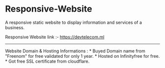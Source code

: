 # Responsive-Website
A responsive static website to display information and services of a business.

Responsive Website link :- https://devtelecom.ml

<hr>Website Domain & Hosting Informations :</hr>
* Buyed Domain name from "Freenom" for free validated for only 1 year.
* Hosted on Infinityfree for free.
* Got free SSL certificate from cloudflare.
